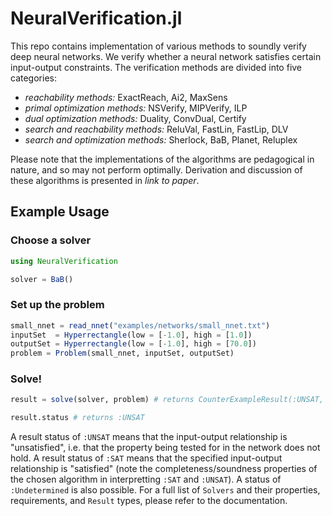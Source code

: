 # NeuralVerification.jl

This repo contains implementation of various methods to soundly verify deep neural networks.
We verify whether a neural network satisfies certain input-output constraints.
The verification methods are divided into five categories:
* *reachability methods:*
ExactReach, Ai2, MaxSens
* *primal optimization methods:*
NSVerify, MIPVerify, ILP
* *dual optimization methods:*
Duality, ConvDual, Certify
* *search and reachability methods:*
ReluVal, FastLin, FastLip, DLV
* *search and optimization methods:*
Sherlock, BaB, Planet, Reluplex

Please note that the implementations of the algorithms are pedagogical in nature, and so may not perform optimally.
Derivation and discussion of these algorithms is presented in _link to paper_.

## Example Usage
### Choose a solver
```julia
using NeuralVerification

solver = BaB()
```
### Set up the problem
```julia
small_nnet = read_nnet("examples/networks/small_nnet.txt")
inputSet  = Hyperrectangle(low = [-1.0], high = [1.0])
outputSet = Hyperrectangle(low = [-1.0], high = [70.0])
problem = Problem(small_nnet, inputSet, outputSet)
```
### Solve!
```julia
result = solve(solver, problem) # returns CounterExampleResult(:UNSAT, [1.0])

result.status # returns :UNSAT
```

A result status of `:UNSAT` means that the input-output relationship is "unsatisfied", i.e. that the property being tested for in the network does not hold.
A result status of `:SAT` means that the specified input-output relationship is "satisfied" (note the completeness/soundness properties of the chosen algorithm in interpretting `:SAT` and `:UNSAT`).
A status of `:Undetermined` is also possible.
For a full list of `Solvers` and their properties, requirements, and `Result` types, please refer to the documentation.